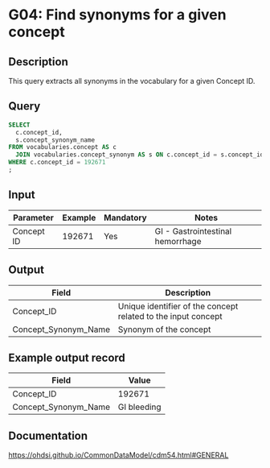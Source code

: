 <!---
Group:general
Name:G04 Find synonyms for a given concept
Author: Alberto Labarga
CDM Version: 5.4
-->

# G04: Find synonyms for a given concept

## Description
This query extracts all synonyms in the vocabulary for a given Concept ID.

## Query
```sql
SELECT
  c.concept_id,
  s.concept_synonym_name
FROM vocabularies.concept AS c
  JOIN vocabularies.concept_synonym AS s ON c.concept_id = s.concept_id
WHERE c.concept_id = 192671
;
```

## Input

| Parameter |  Example |  Mandatory |  Notes |
| --- | --- | --- | -------------------- |
|  Concept ID |  192671 |  Yes | GI - Gastrointestinal hemorrhage |

## Output

|  Field |  Description |
| --- | ----------------------------- |
|  Concept_ID |  Unique identifier of the concept related to the input concept |
|  Concept_Synonym_Name |  Synonym of the concept |

## Example output record

|  Field |  Value |
| --- | --- |
|  Concept_ID |  192671 |
|  Concept_Synonym_Name |  GI bleeding |

## Documentation
https://ohdsi.github.io/CommonDataModel/cdm54.html#GENERAL
